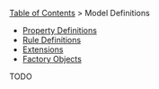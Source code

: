 [Table of Contents](tutorial-toc.html) > Model Definitions

* [Property Definitions](tutorial-definitions-property.html)
* [Rule Definitions](tutorial-definitions-rule.html)
* [Extensions](tutorial-definitions-extension.html)
* [Factory Objects](tutorial-definitions-factory.html)

TODO
